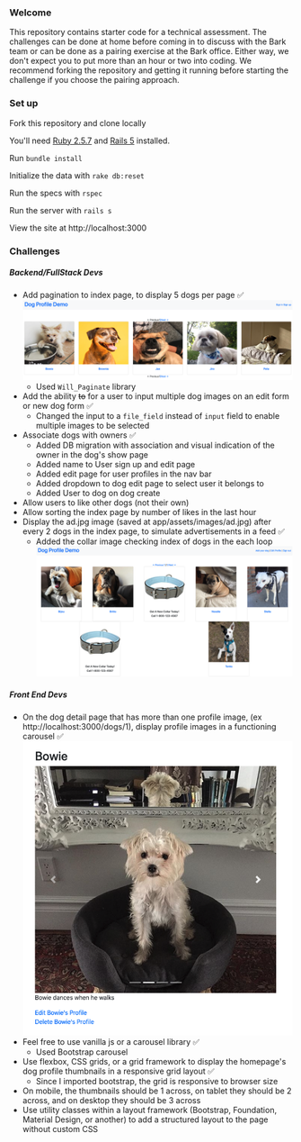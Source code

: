 ### Welcome

This repository contains starter code for a technical assessment. The challenges can be done at home before coming in to discuss with the Bark team or can be done as a pairing exercise at the Bark office. Either way, we don't expect you to put more than an hour or two into coding. We recommend forking the repository and getting it running before starting the challenge if you choose the pairing approach.

### Set up

Fork this repository and clone locally

You'll need [Ruby 2.5.7](https://rvm.io/rvm/install) and [Rails 5](https://guides.rubyonrails.org/v5.2/getting_started.html) installed.

Run `bundle install`

Initialize the data with `rake db:reset`

Run the specs with `rspec`

Run the server with `rails s`

View the site at http://localhost:3000

### Challenges

##### Backend/FullStack Devs

- Add pagination to index page, to display 5 dogs per page ✅
  ![Pagination](./app/assets/images/pagination.png "Pagination")
  - Used `Will_Paginate` library
- Add the ability ~~to~~ for a user to input multiple dog images on an edit form or new dog form ✅
  - Changed the input to a `file_field` instead of `input` field to enable multiple images to be selected
- Associate dogs with owners ✅
  - Added DB migration with association and visual indication of the owner in the dog's show page
  - Added name to User sign up and edit page
  - Added edit page for user profiles in the nav bar
  - Added dropdown to dog edit page to select user it belongs to
  - Added User to dog on dog create
- Allow users to like other dogs (not their own)
- Allow sorting the index page by number of likes in the last hour
- Display the ad.jpg image (saved at app/assets/images/ad.jpg) after every 2 dogs in the index page, to simulate advertisements in a feed ✅
  - Added the collar image checking index of dogs in the each loop
    ![Adds](./app/assets/images/adds.png "Adds")

##### Front End Devs

- On the dog detail page that has more than one profile image, (ex http://localhost:3000/dogs/1), display profile images in a functioning carousel ✅
  ![Carousel](./app/assets/images/carousel.png "Carousel")
- Feel free to use vanilla js or a carousel library ✅
  - Used Bootstrap carousel
- Use flexbox, CSS grids, or a grid framework to display the homepage's dog profile thumbnails in a responsive grid layout ✅
  - Since I imported bootstrap, the grid is responsive to browser size
- On mobile, the thumbnails should be 1 across, on tablet they should be 2 across, and on desktop they should be 3 across
- Use utility classes within a layout framework (Bootstrap, Foundation, Material Design, or another) to add a structured layout to the page without custom CSS
